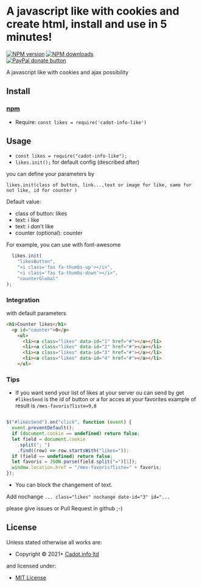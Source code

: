 <!-- TITLE/ -->

<h1>A javascript like with cookies and create html, install and use in 5 minutes!</h1>

<!-- /TITLE -->


<!-- BADGES/ -->

<span class="badge-npmversion"><a href="https://npmjs.org/package/cadot-info-like" title="View this project on NPM"><img src="https://img.shields.io/npm/v/cadot-info-like.svg" alt="NPM version" /></a></span>
<span class="badge-npmdownloads"><a href="https://npmjs.org/package/cadot-info-like" title="View this project on NPM"><img src="https://img.shields.io/npm/dm/cadot-info-like.svg" alt="NPM downloads" /></a></span>
<br class="badge-separator" />
<span class="badge-paypal"><a href="https://www.paypal.com/donate?hosted_button_id=E9S29AEA3HGXQ" title="Donate to this project using Paypal"><img src="https://img.shields.io/badge/paypal-donate-yellow.svg" alt="PayPal donate button" /></a></span>

<!-- /BADGES -->


<!-- DESCRIPTION/ -->

A javascript like with cookies and ajax possibility

<!-- /DESCRIPTION -->


<h2>Install</h2>

<a href="https://npmjs.com" title="npm is a package manager for javascript"><h3>npm</h3></a>
<ul>
<li>Require: <code>const likes = require('cadot-info-like')</code></li>
</ul>



## Usage

- `const likes = require("cadot-info-like");`
- `likes.init();` for default config (described after)

you can define your parameters by

`likes.init(class of button, link...,text or image for like, same for not like, id for counter )`

Default value:

- class of button: likes
- text: i like
- text: i don't like
- counter (optional): counter

For example, you can use with font-awesome

```js
  likes.init(
    "likesButton",
    "<i class='fas fa-thumbs-up'></i>",
    "<i class='fas fa-thumbs-down'></i>",
    "counterGlobal"
);

```

### Integration

with default parameters

```html
<h1>Counter likes</h1>
  <p id="counter">0</p>
    <ul>
      <li><a class="likes" data-id="1" href="#"></a></li>
      <li><a class="likes" data-id="2" href="#"></a></li>
      <li><a class="likes" data-id="3" href="#"></a></li>
      <li><a class="likes" data-id="4" href="#"></a></li>
    </ul>
```

### Tips 

- If you want send your list of likes at your server ou can send by get
`#likesSend` is the id of button or a for acces at your favorites
example of result is `/mes-favoris?liste=9,8`

```js

$("#likesSend").on("click", function (event) {
  event.preventDefault();
  if (document.cookie == undefined) return false;
  let field = document.cookie
    .split("; ")
    .find((row) => row.startsWith("likes="));
  if (field == undefined) return false;
  let favoris = JSON.parse(field.split("=")[1]);
  window.location.href = "/mes-favoris?liste=" + favoris;
});
```

- You can block the changement of text.

Add nochange `... class="likes" nochange date-id="3" id="...`


please give issues or Pull Request in github ;-)

<!-- LICENSE/ -->

<h2>License</h2>

Unless stated otherwise all works are:

<ul><li>Copyright &copy; 2021+ <a href="https://cadot.info">Cadot.info ltd</a></li></ul>

and licensed under:

<ul><li><a href="http://spdx.org/licenses/MIT.html">MIT License</a></li></ul>

<!-- /LICENSE -->
 